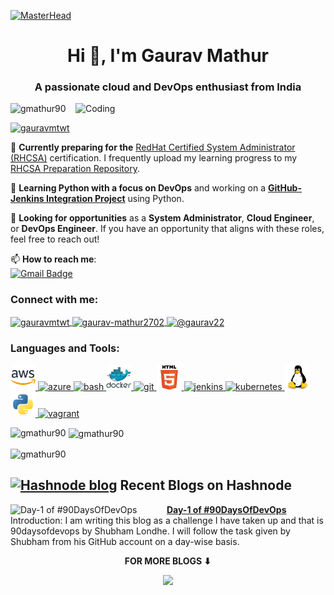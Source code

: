 [![MasterHead](https://cdn.faun.dev/prod/media/public/original_images/DevOps-min.gif)](https://github.com/GMATHUR90)

<h1 align="center">Hi 👋, I'm Gaurav Mathur</h1>
<h3 align="center">A passionate cloud and DevOps enthusiast from India</h3>

<img align="right" alt="Coding" width="400" src="https://cdn.dribbble.com/users/1912990/screenshots/6129020/cloud_computing.gif">

<p align="left"> 
  <img src="https://komarev.com/ghpvc/?username=gmathur90&label=Profile%20views&color=0e75b6&style=flat" alt="gmathur90" />
</p>

<p align="left">
  <a href="https://twitter.com/gauravmtwt" target="blank">
    <img src="https://img.shields.io/twitter/follow/gauravmtwt?logo=twitter&style=for-the-badge" alt="gauravmtwt" />
  </a> 
</p>

🔧 **Currently preparing for the** [RedHat Certified System Administrator (RHCSA)](https://www.redhat.com/en/services/certification/rhcsa) certification. I frequently upload my learning progress to my [RHCSA Preparation Repository](https://github.com/GMATHUR90/rhcsa-prep).

🚀 **Learning Python with a focus on DevOps** and working on a **[GitHub-Jenkins Integration Project](https://github.com/GMATHUR90/Github_jira_integration)** using Python.

💼 **Looking for opportunities** as a **System Administrator**, **Cloud Engineer**, or **DevOps Engineer**. If you have an opportunity that aligns with these roles, feel free to reach out!

📫 **How to reach me**:  
[![Gmail Badge](https://img.shields.io/badge/-ecegauravmathur90@gmail.com-c14438?style=flat&logo=Gmail&logoColor=white)](mailto:ecegauravmathur90@gmail.com)


<h3 align="left">Connect with me:</h3>
<p align="left">
  <a href="https://twitter.com/gauravmtwt" target="blank">
    <img align="center" src="https://raw.githubusercontent.com/rahuldkjain/github-profile-readme-generator/master/src/images/icons/Social/twitter.svg" alt="gauravmtwt" height="30" width="40" />
  </a>
  <a href="https://linkedin.com/in/gaurav-mathur2702" target="blank">
    <img align="center" src="https://raw.githubusercontent.com/rahuldkjain/github-profile-readme-generator/master/src/images/icons/Social/linked-in-alt.svg" alt="gaurav-mathur2702" height="30" width="40" />
  </a>
  <a href="https://hashnode.com/@gaurav22" target="blank">
    <img align="center" src="https://raw.githubusercontent.com/rahuldkjain/github-profile-readme-generator/master/src/images/icons/Social/hashnode.svg" alt="@gaurav22" height="30" width="40" />
  </a>
</p>

<h3 align="left">Languages and Tools:</h3>
<p align="left"> 
  <a href="https://aws.amazon.com" target="_blank" rel="noreferrer"> 
    <img src="https://raw.githubusercontent.com/devicons/devicon/master/icons/amazonwebservices/amazonwebservices-original-wordmark.svg" alt="aws" width="40" height="40"/> 
  </a> 
  <a href="https://azure.microsoft.com/en-in/" target="_blank" rel="noreferrer"> 
    <img src="https://www.vectorlogo.zone/logos/microsoft_azure/microsoft_azure-icon.svg" alt="azure" width="40" height="40"/> 
  </a> 
  <a href="https://www.gnu.org/software/bash/" target="_blank" rel="noreferrer"> 
    <img src="https://www.vectorlogo.zone/logos/gnu_bash/gnu_bash-icon.svg" alt="bash" width="40" height="40"/> 
  </a> 
  <a href="https://www.docker.com/" target="_blank" rel="noreferrer"> 
    <img src="https://raw.githubusercontent.com/devicons/devicon/master/icons/docker/docker-original-wordmark.svg" alt="docker" width="40" height="40"/> 
  </a> 
  <a href="https://git-scm.com/" target="_blank" rel="noreferrer"> 
    <img src="https://www.vectorlogo.zone/logos/git-scm/git-scm-icon.svg" alt="git" width="40" height="40"/> 
  </a> 
  <a href="https://www.w3.org/html/" target="_blank" rel="noreferrer"> 
    <img src="https://raw.githubusercontent.com/devicons/devicon/master/icons/html5/html5-original-wordmark.svg" alt="html5" width="40" height="40"/> 
  </a> 
  <a href="https://www.jenkins.io" target="_blank" rel="noreferrer"> 
    <img src="https://www.vectorlogo.zone/logos/jenkins/jenkins-icon.svg" alt="jenkins" width="40" height="40"/> 
  </a> 
  <a href="https://kubernetes.io" target="_blank" rel="noreferrer"> 
    <img src="https://www.vectorlogo.zone/logos/kubernetes/kubernetes-icon.svg" alt="kubernetes" width="40" height="40"/> 
  </a> 
  <a href="https://www.linux.org/" target="_blank" rel="noreferrer"> 
    <img src="https://raw.githubusercontent.com/devicons/devicon/master/icons/linux/linux-original.svg" alt="linux" width="40" height="40"/> 
  </a> 
  <a href="https://www.python.org" target="_blank" rel="noreferrer"> 
    <img src="https://raw.githubusercontent.com/devicons/devicon/master/icons/python/python-original.svg" alt="python" width="40" height="40"/> 
  </a> 
  <a href="https://www.vagrantup.com/" target="_blank" rel="noreferrer"> 
    <img src="https://www.vectorlogo.zone/logos/vagrantup/vagrantup-icon.svg" alt="vagrant" width="40" height="40"/> 
  </a> 
</p>

<p>
  <img align="left" src="https://github-readme-stats.vercel.app/api/top-langs?username=gmathur90&show_icons=true&locale=en&layout=compact" alt="gmathur90" />
</p>

<p>&nbsp;<img align="center" src="https://github-readme-stats.vercel.app/api?username=gmathur90&show_icons=true&locale=en" alt="gmathur90" /></p>

<p><img align="center" src="https://github-readme-streak-stats.herokuapp.com/?user=gmathur90&" alt="gmathur90" /></p>

## <a href="https://gauravm.hashnode.dev/"><img src="https://github.com/Arindam200/Arindam200/blob/main/CDyAuTy75.png" title="Hashnode" alt="Hashnode blog" width="25"/></a> Recent Blogs on Hashnode

<!-- HASHNODE_BLOG:START -->
<p align="left">
  <a href="https://gauravm.hashnode.dev/day-1-of-90daysofdevops" title="Day-1 of #90DaysOfDevOps">
    <img src="https://cdn.hashnode.com/res/hashnode/image/upload/v1685630554073/ab611c02-4358-4b7e-910e-18ea5f725ea9.png?w=1600&h=840&fit=crop&crop=entropy&auto=compress,format&format=webp" alt="Day-1 of #90DaysOfDevOps" width="250px" align="left" />
  </a>
  <a href="https://gauravm.hashnode.dev/day-1-of-90daysofdevops" title="Day-1 of #90DaysOfDevOps"><strong>Day-1 of #90DaysOfDevOps</strong></a>
  <br/> Introduction: I am writing this blog as a challenge I have taken up and that is 90daysofdevops by Shubham Londhe. I will follow the task given by Shubham from his GitHub account on a day-wise basis.
</p>
<!-- HASHNODE_BLOG:END -->

<div align="center">
  <p align="center"><b>FOR MORE BLOGS ⬇</b></p>
  <p><a href="https://gauravm.hashnode.dev/"><img src="https://img.shields.io/badge/Hashnode-2962FF?style=for-the-badge&logo=hashnode&logoColor=white"></a></p>
</div>
